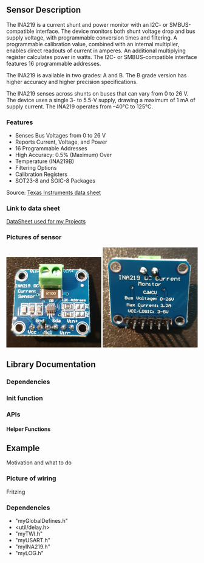 ## Sensor Description
The INA219 is a current shunt and power monitor with an I2C- or SMBUS-compatible interface. The device monitors both shunt voltage drop and bus supply voltage, with programmable conversion times and filtering. A programmable calibration value, combined with an internal multiplier, enables direct readouts of current in amperes. An additional multiplying register calculates power in watts. The I2C- or SMBUS-compatible interface features 16 programmable addresses.

The INA219 is available in two grades: A and B. The B grade version has higher accuracy and higher precision specifications.

The INA219 senses across shunts on buses that can vary from 0 to 26 V. The device uses a single 3- to 5.5-V supply, drawing a maximum of 1 mA of supply current. The INA219 operates from –40°C to 125°C.

### Features
* Senses Bus Voltages from 0 to 26 V
* Reports Current, Voltage, and Power
* 16 Programmable Addresses
* High Accuracy: 0.5% (Maximum) Over
* Temperature (INA219B)
* Filtering Options
* Calibration Registers
* SOT23-8 and SOIC-8 Packages
 
Source: [Texas Instruments data sheet](https://www.google.com/url?sa=t&rct=j&q=&esrc=s&source=web&cd=1&cad=rja&uact=8&ved=2ahUKEwjcxO7Kj9bmAhVCyaQKHZTPDpoQFjAAegQIAhAC&url=http%3A%2F%2Fwww.ti.com%2Flit%2Fgpn%2Fina219&usg=AOvVaw1Fu2NvgdXtLu0A4rZoCf6m)


### Link to data sheet
[DataSheet used for my Projects](https://github.com/michelheil/Arduino/lib/myINA219/datasheet)

### Pictures of sensor
<img src="https://github.com/michelheil/Arduino/blob/master/lib/myINA219/pictures/INA219_Front.jpg" width="250"> <img src="https://github.com/michelheil/Arduino/blob/master/lib/myINA219/pictures/INA219_Back.jpg" width="250">



## Library Documentation

### Dependencies


### Init function

### APIs


#### Helper Functions
 


## Example
Motivation and what to do
### Picture of wiring
Fritzing
### Dependencies
* "myGlobalDefines.h"
* <util/delay.h>
* "myTWI.h"
* "myUSART.h"
* "myINA219.h"
* "myLOG.h"

